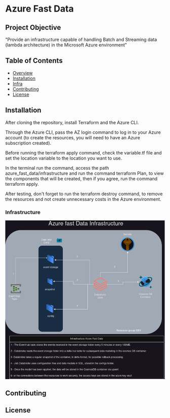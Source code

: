 # Azure Fast Data 

## Project Objective

"Provide an infrastructure capable of handling Batch and Streaming data (lambda architecture) in the Microsoft Azure environment"

## Table of Contents

- [Overview](#project-objective)
- [Installation](#installation)
- [Infra](#Infrastructure)
- [Contributing](#contributing)
- [License](#license)

## Installation

After cloning the repository, install Terraform and the Azure CLI. 

Through the Azure CLI, pass the AZ login command to log in to your Azure account (to create the resources, you will need to have an Azure subscription created).

Before running the terraform apply command, check the variable.tf file and set the location variable to the location you want to use. 

In the terminal run the command, access the path azure_fast_data/infrastructure and run the command terraform Plan, to view the components that will be created, then if you agree, run the command terraform apply.  

After testing, don't forget to run the terraform destroy command, to remove the resources and not create unnecessary costs in the Azure environment.


### Infrastructure

![infra image](https://github.com/pradovalmur/azure_fast_data/blob/main/infrastructure/infra.png)


## Contributing

[//]: # "Explain how others can contribute to your project, such as guidelines for reporting issues, submitting pull requests, or participating in discussions."

## License

[//]: # "Specify the license under which your project is distributed."


